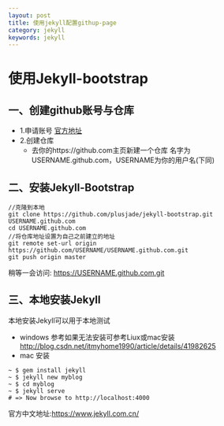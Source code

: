 ```yaml
---
layout: post
title: 使用jekyll配置githup-page
category: jekyll
keywords: jekyll
---
```


# 使用Jekyll-bootstrap
## 一、创建github账号与仓库
- 1.申请账号 [官方地址](https://github.com/) 
- 2.创建仓库
    - 去你的https://github.com主页新建一个仓库 名字为USERNAME.github.com，USERNAME为你的用户名(下同)

## 二、安装Jekyll-Bootstrap

```
//克隆到本地
git clone https://github.com/plusjade/jekyll-bootstrap.git USERNAME.github.com  
cd USERNAME.github.com  
//将仓库地址设置为自己之前建立的地址
git remote set-url origin https://github.com/USERNAME/USERNAME.github.com.git  
git push origin master  
```
稍等一会访问: https://USERNAME.github.com.git 

## 三、本地安装Jekyll
本地安装Jekyll可以用于本地测试
- windows 参考如果无法安装可参考Liux或mac安装 http://blog.csdn.net/itmyhome1990/article/details/41982625
- mac 安装

```
~ $ gem install jekyll
~ $ jekyll new myblog
~ $ cd myblog
~ $ jekyll serve
# => Now browse to http://localhost:4000
```
官方中文地址:https://www.jekyll.com.cn/

